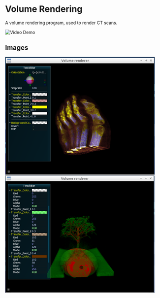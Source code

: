 Volume Rendering
===============

A volume rendering program, used to render CT scans.

![Video Demo](video/video.gif)

## Images
![Foot](images/foot.png)
![Bonsai](images/bonsai.png)
